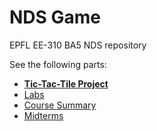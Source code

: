 # NDS Game

EPFL EE-310 BA5 NDS repository

See the following parts:

- [**Tic-Tac-Tile Project**](https://github.com/gruvw/epfl-nds-game/tree/main/project/tic-tac-tile)
- [Labs](https://github.com/gruvw/epfl-nds-game/tree/main/labs)
- [Course Summary](https://github.com/gruvw/epfl-nds-game/tree/main/notes)
- [Midterms](https://github.com/gruvw/epfl-nds-game/tree/main/midterm)
